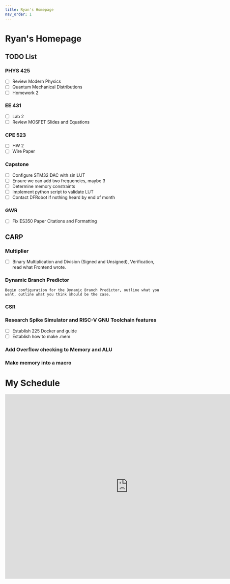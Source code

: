 ```yaml
---
title: Ryan's Homepage
nav_order: 1
---
```


# Ryan's Homepage

## TODO List
 
### PHYS 425 
- [ ] Review Modern Physics 
- [ ] Quantum Mechanical Distributions 
- [ ] Homework 2

### EE 431
- [ ] Lab 2
- [ ] Review MOSFET Slides and Equations 

### CPE 523
- [ ] HW 2
- [ ] Wire Paper

### Capstone
- [ ] Configure STM32 DAC with sin LUT 
- [ ] Ensure we can add two frequencies, maybe 3 
- [ ] Determine memory constraints 
- [ ] Implement python script to validate LUT 
- [ ] Contact DFRobot if nothing heard by end of month 

### GWR
- [ ] Fix ES350 Paper Citations and Formatting

## CARP 
### Multiplier
- [ ] Binary Multiplication and Division (Signed and Unsigned), Verification, read what Frontend wrote. 

### Dynamic Branch Predictor 

    Begin configuration for the Dynamic Branch Predictor, outline what you want, outline what you think should be the case. 
    
### CSR 

### Research Spike Simulator and RISC-V GNU Toolchain features
- [ ] Establish 225 Docker and guide
- [ ] Establish how to make .mem

### Add Overflow checking to Memory and ALU 

### Make memory into a macro

<h1>My Schedule</h1>
<iframe src="https://calendar.google.com/calendar/embed?src=ngc9dfl0qm68j5cfmkcugkabjb8ra03k%40import.calendar.google.com&ctz=America%2FLos_Angeles" style="border: 0" width="800" height="600" frameborder="0" scrolling="no"></iframe>

